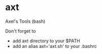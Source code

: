 # axt
Axel's Tools (bash)

Don't forget to 
  - add axt directory to your $PATH
  - add an alias axt='axt.sh' to your .bashrc
